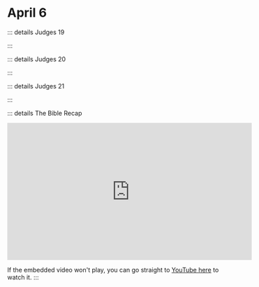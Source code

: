 # April 6

::: details Judges 19
<!--@include: @/bible/translations/bsb/07_jdg/019.md-->
:::

::: details Judges 20
<!--@include: @/bible/translations/bsb/07_jdg/020.md-->
:::

::: details Judges 21
<!--@include: @/bible/translations/bsb/07_jdg/021.md-->
:::

::: details The Bible Recap
<iframe width="560" height="315" src="https://www.youtube.com/embed/KpXzlgtLr_c" title="YouTube video player" frameborder="0" allow="accelerometer; autoplay; clipboard-write; encrypted-media; gyroscope; picture-in-picture; web-share" referrerpolicy="strict-origin-when-cross-origin" allowfullscreen></iframe>

If the embedded video won't play, you can go straight to [YouTube here](https://youtu.be/KpXzlgtLr_c) to watch it.
:::